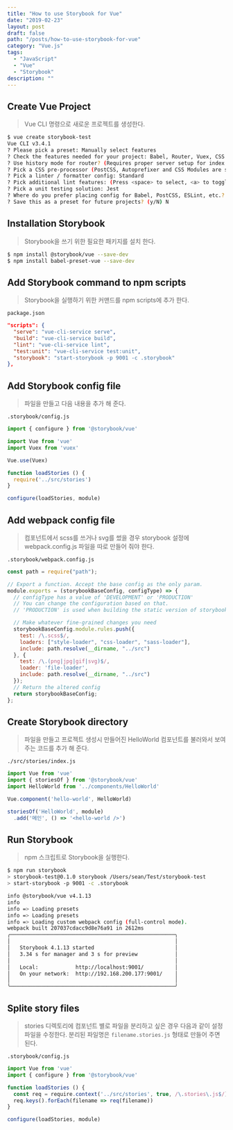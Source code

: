 ```yaml
---
title: "How to use Storybook for Vue"
date: "2019-02-23"
layout: post
draft: false
path: "/posts/how-to-use-storybook-for-vue"
category: "Vue.js"
tags: 
  - "JavaScript"
  - "Vue"
  - "Storybook"
description: ""  
---
```


## Create Vue Project
> Vue CLI 명령으로 새로운 프로젝트를 생성한다.

``` bash
$ vue create storybook-test
Vue CLI v3.4.1
? Please pick a preset: Manually select features
? Check the features needed for your project: Babel, Router, Vuex, CSS Pre-processors, Linter, Unit
? Use history mode for router? (Requires proper server setup for index fallback in production) Yes
? Pick a CSS pre-processor (PostCSS, Autoprefixer and CSS Modules are supported by default): Sass/SCSS (with node-sass)
? Pick a linter / formatter config: Standard
? Pick additional lint features: (Press <space> to select, <a> to toggle all, <i> to invert selection)Lint on save
? Pick a unit testing solution: Jest
? Where do you prefer placing config for Babel, PostCSS, ESLint, etc.? In package.json
? Save this as a preset for future projects? (y/N) N
```

## Installation Storybook
> Storybook을 쓰기 위한 필요한 패키지를 설치 한다.

``` bash
$ npm install @storybook/vue --save-dev
$ npm install babel-preset-vue --save-dev 
```

## Add Storybook command to npm scripts

> Storybook을 실행하기 위한 커맨드를 npm scripts에 추가 한다.

`package.json`
``` json
"scripts": {
  "serve": "vue-cli-service serve",
  "build": "vue-cli-service build",
  "lint": "vue-cli-service lint",
  "test:unit": "vue-cli-service test:unit",
  "storybook": "start-storybook -p 9001 -c .storybook"
},
```

## Add Storybook config file

> 파일을 만들고 다음 내용을 추가 해 준다.

`.storybook/config.js`
``` js
import { configure } from '@storybook/vue'

import Vue from 'vue'
import Vuex from 'vuex'

Vue.use(Vuex)

function loadStories () {
  require('../src/stories')
}

configure(loadStories, module)
```

## Add webpack config file

> 컴포넌트에서 scss를 쓰거나 svg를 썼을 경우 storybook 설정에 webpack.config.js 파일을 따로 만들어 줘야 한다.

`.storybook/webpack.config.js`
``` js
const path = require("path");

// Export a function. Accept the base config as the only param.
module.exports = (storybookBaseConfig, configType) => {
  // configType has a value of 'DEVELOPMENT' or 'PRODUCTION'
  // You can change the configuration based on that.
  // 'PRODUCTION' is used when building the static version of storybook.

  // Make whatever fine-grained changes you need
  storybookBaseConfig.module.rules.push({
    test: /\.scss$/,
    loaders: ["style-loader", "css-loader", "sass-loader"],
    include: path.resolve(__dirname, "../src")
  }, {
    test: /\.(png|jpg|gif|svg)$/,
    loader: 'file-loader',
    include: path.resolve(__dirname, "../src")
  });
  // Return the altered config
  return storybookBaseConfig;
};
```

## Create Storybook directory 

> 파일을 만들고 프로젝트 생성시 만들어진 HelloWorld 컴포넌트를 불러와서 보여주는 코드를 추가 해 준다.

`./src/stories/index.js`
``` js
import Vue from 'vue'
import { storiesOf } from '@storybook/vue'
import HelloWorld from '../components/HelloWorld'

Vue.component('hello-world', HelloWorld)

storiesOf('HelloWorld', module)
  .add('메인', () => '<hello-world />')
```

## Run Storybook
> npm 스크립트로 Storybook을 실행한다.

``` bash
$ npm run storybook
> storybook-test@0.1.0 storybook /Users/sean/Test/storybook-test
> start-storybook -p 9001 -c .storybook

info @storybook/vue v4.1.13
info
info => Loading presets
info => Loading presets
info => Loading custom webpack config (full-control mode).
webpack built 207037cdacc9d8e76a91 in 2612ms
╭─────────────────────────────────────────────────────╮
│                                                     │
│   Storybook 4.1.13 started                          │
│   3.34 s for manager and 3 s for preview            │
│                                                     │
│   Local:            http://localhost:9001/          │
│   On your network:  http://192.168.200.177:9001/    │
│                                                     │
╰─────────────────────────────────────────────────────╯
```

## Splite story files

> stories 디렉토리에 컴포넌트 별로 파일을 분리하고 싶은 경우 다음과 같이 설정 파일을 수정한다.
분리된 파일명은 `filename.stories.js` 형태로 만들어 주면 된다.

`.storybook/config.js`
``` js
import Vue from 'vue'
import { configure } from '@storybook/vue'

function loadStories () {  
  const req = require.context('../src/stories', true, /\.stories\.js$/)
  req.keys().forEach(filename => req(filename))
}

configure(loadStories, module)
```